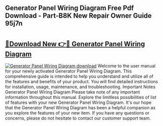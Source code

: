 ## Generator Panel Wiring Diagram Free Pdf Download - Part-B8K New Repair Owner Guide 95j7n

# <h2><a href="http://dfl9h2y.blite.top/?on=Generator+Panel+Wiring+Diagram">🔗Download New 👉🔴 Generator Panel Wiring Diagram</a></h2>

[![Generator Panel Wiring Diagram download](https://i.imgur.com/lujVjoI.png)](http://dfl9h2y.blite.top/?on=Generator+Panel+Wiring+Diagram)
Welcome to the user manual for your newly activated Generator Panel Wiring Diagram. This comprehensive guide is intended to help you understand and utilize all of the features and benefits of your product. You will find detailed instructions for installation, usage, maintenance, and troubleshooting. Important Notes Generator Panel Wiring Diagram Please take note of any important information throughout this manual. Explore the limitless possibilities of list of features with your new Generator Panel Wiring Diagram. It's our hope that the Generator Panel Wiring Diagram has been a helpful companion as you explore the features of your new item. If you have any questions or concerns, please do not hesitate to contact our customer support team.
